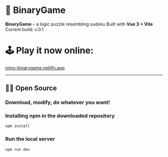 # 🧠 BinaryGame

**BinaryGame** – a logic puzzle resembling sudoku 
Built with **Vue 3 + Vite**
Current build: v.0.1

# 🕹️ Play it now online: 
[nimo-binarygame.netlify.app](https://nimo-binarygame.netlify.app/)

---

## 🧑‍💻 Open Source
### Download, modify, do whatever you want!

### Installing npm in the downloaded repository
```sh
npm install
```

### Run the local server
```sh
npm run dev
```
